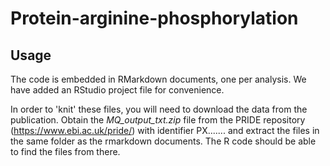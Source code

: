 # Protein-arginine-phosphorylation



## Usage

The code is embedded in RMarkdown documents, one per analysis. We have added an RStudio project file for convenience.

In order to 'knit' these files, you will need to download the data from the publication. 
Obtain the *MQ_output_txt.zip* file from the PRIDE repository (https://www.ebi.ac.uk/pride/) with identifier PX....... and extract the files
in the same folder as the rmarkdown documents. The R code should be able to find the files from there.

